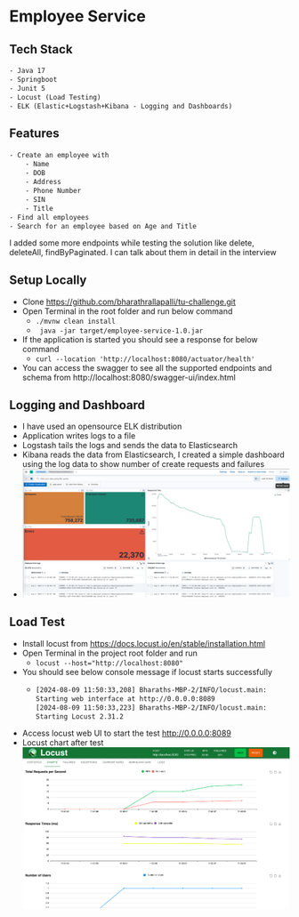 # Employee Service

## Tech Stack
    - Java 17
    - Springboot
    - Junit 5
    - Locust (Load Testing)
    - ELK (Elastic+Logstash+Kibana - Logging and Dashboards)

## Features
    - Create an employee with
        - Name
        - DOB
        - Address
        - Phone Number
        - SIN
        - Title
    - Find all employees
    - Search for an employee based on Age and Title
I added some more endpoints while testing the solution like delete, deleteAll, findByPaginated. I can talk about 
them in detail in the interview

## Setup Locally

- Clone https://github.com/bharathrallapalli/tu-challenge.git
- Open Terminal in the root folder and run below command
  - `./mvnw clean install`
  - ` java -jar target/employee-service-1.0.jar`
- If the application is started you should see a response for below command
  - `curl --location 'http://localhost:8080/actuator/health'`
- You can access the swagger to see all the supported endpoints and schema from
http://localhost:8080/swagger-ui/index.html

## Logging and Dashboard

- I have used an opensource ELK distribution
- Application writes logs to a file
- Logstash tails the logs and sends the data to Elasticsearch
- Kibana reads the data from Elasticsearch, I created a simple dashboard using the log data to show number of create 
  requests and failures
- ![Alt-Test](./img/kibana-dashboard.png)

## Load Test
- Install locust from https://docs.locust.io/en/stable/installation.html
- Open Terminal in the project root folder and run
  - `locust --host="http://localhost:8080"`
- You should see below console message if locust starts successfully
  - ```
    [2024-08-09 11:50:33,208] Bharaths-MBP-2/INFO/locust.main: Starting web interface at http://0.0.0.0:8089
    [2024-08-09 11:50:33,223] Bharaths-MBP-2/INFO/locust.main: Starting Locust 2.31.2
    ```
- Access locust web UI to start the test http://0.0.0.0:8089
- Locust chart after test![Alt-Text](./img/locust-chart.png)
    